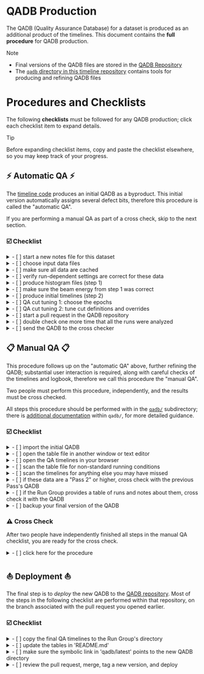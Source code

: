 # QADB Production

The QADB (Quality Assurance Database) for a dataset is produced as an additional product of the timelines.
This document contains the **full procedure** for QADB production.

> [!NOTE]
> - Final versions of the QADB files are stored in the [QADB Repository](https://github.com/JeffersonLab/clas12-qadb)
> - The [`qadb` directory in this timeline repository](/qadb) contains tools for producing and refining QADB files

# Procedures and Checklists

The following **checklists** must be followed for any QADB production; click each checklist item to expand details.

> [!TIP]
> Before expanding checklist items, copy and paste the checklist elsewhere, so you may keep track of your progress.

## :zap: Automatic QA :zap:

The [timeline code](..) produces an initial QADB as a byproduct. This initial version automatically assigns several defect bits,
therefore this procedure is called the "automatic QA".

If you are performing a manual QA as part of a cross check, skip to the next section.

### :ballot_box_with_check: Checklist

<details>
<summary>- [ ] start a new notes file for this dataset</summary>

- notes files are stored in the [`qadb/notes/` directory](/qadb/notes)
- must contain _explicit_ commands used, for reproducibility purposes
- choose a unique dataset name; we will use `$dataset` in the example commands below, for this unique name
- include any other information specific to these data
- keep it up-to-date as the automatic _and_ manual QA proceeds
- suggestion: copy one of the others, and start from there
</details>

<details>
<summary>- [ ] choose input data files</summary>

- decide whether to analyze full DSTs or specific train(s)
    - a train is preferred, in particular, a SIDIS-type train
    - full DSTs take up quite a bit of space on `/cache`, and may not be fully available on `/cache`, whereas
      trains are supposed to _always_ be available for analysis
    - this choice will need to be coordinated with the Run Group
- do you need to combine data from various targets?
    - if so, you can combine them into your `$dataset` using "step 1" (`qtl histogram`); see RG-C notes files for examples
- alternatively, create a "prescaled" train
    - this is **deprecated**, but here if you need it
    - use the scripts in the [`prescaler/` directory](/qadb/prescaler)
</details>

<details>
<summary>- [ ] make sure all data are cached</summary>

- all data files _must_ be on `/cache`
- use `qtl histogram` with the `--check-cache` option (see [timeline-production procedure](procedure.md) for details of `qtl`)
    - use the `--flatdir` option if you are analyzing trains (most likely)
    - this will cross check the list of files on `/cache` with the list of stub files on `/mss`
    - if not all data are on `/cache`, this command will generate a `jcache` script
      - run it and wait
      - use `jcache pendingRequest -u $LOGNAME` to monitor progress
      - run `qtl histogram --check-cache` again, when done, in case additional files were auto-removed from `/cache` during your `jcache` run
</details>

<details>
<summary>- [ ] verify run-dependent settings are correct for these data</summary>

- the script [`monitorRead.groovy`](/qa-physics/monitorRead.groovy) contains some run-dependent settings
- make sure they are correct for these data
- you may need to produce timelines first, and come back to this step after making changes, for example, if the Faraday Cup (FC) charge is incorrect
- in particular:
    - set `FCmode`, to specify how to calculate the FC charge
        - for example, this depends on whether the data needed to be cooked with the recharge option ON or OFF (see `README.json`, typically included with the cooked data)
        - note that the `FCmode` is NOT determined from the recharge setting, but instead from which charge values in the data we can use
        - if you find that the DAQ-gated FC charge is larger than the ungated charge, you may have assumed here that the recharge option was ON, when actually it was OFF and needs to be ON
        - additional `FCmode` settings are used for certain special cases; see the `monitorRead.groovy` script comments for more information
</details>

<details>
<summary>- [ ] produce histogram files (step 1)</summary>

- this is "step 1" of the [timeline-production procedure](procedure.md)
    - see also other [notes files](/qadb/notes) for examples
- use the same `qtl histogram` command, but without the `--check-cache` argument
    - use the `--flatdir` option if you are analyzing trains (most likely)
- the jobs will run on Slurm
    - be sure to monitor the output log and error files, in case something goes wrong; you may use `qtl error` to help with this
    - any warnings or errors should _not_ be ignored
    - all of the data must be analyzed _successfully_
</details>

<details>
<summary>- [ ] make sure the beam energy from step 1 was correct</summary>

- we have had cases in the past where the beam energy from RCDB was incorrect
- either have RCDB corrected (preferred), or correct the beam energy yourself (not preferred)
</details>

<details>
<summary>- [ ] produce initial timelines (step 2)</summary>

- this is "step 2" of the [timeline-production procedure](procedure.md)
    - see also other [notes files](/qadb/notes) for examples
- you may need to publish to your "personal" timeline directory, if you do not have write permissions to the run group's timeline directory
    - for example, use `-p $LOGNAME/$dataset`
- any warnings or errors should _not_ be ignored
</details>

<details>
<summary>- [ ] QA cut tuning 1: choose the epochs</summary>

- the average normalized electron yields (N/F) will jump occasionally in a dataset; for example, we often have jumps when:
    - trigger configuration changes
    - target changes
- to establish QA cut lines, we need to first establish epochs
- start the file `epochs.$dataset.txt` in the [`qadb/epochs/`](/qadb/epochs) directory, which is a list epoch boundary lines
    - each line should contain two numbers: the first and last runs of the epoch
    - a comment is allowed, using `#` (as in Python); this can be used to _describe_ why an epoch was needed
- to help determine epochs, execute [`qadb/draw_epochs.sh`](/qadb/draw_epochs.sh); note that it requires ROOT
    - this script will build a `ROOT` tree and draw N/F vs. run number, along with the current epoch boundary lines (if defined)
    - look at N/F and identify where the average value "jumps": this typically occurs at the same time for all 6 sectors, but you should check all 6 regardless
- after defining epochs, re-produce timelines (re-run step 2)
    - now check the QA timeline "epoch view" in the extra (expert) timelines
        - this is a timeline used to evaluate how the QA cuts look overall, for each epoch
        - the timeline itself is just a list of the 6 sectors; clicking on one of them will show plots of N/F, N, F, and livetime, for each epoch
        - the horizontal axis of these plots is an index, defined as the run number plus a small offset (<1) proportional to the QA bin
        - the N/F plots include the cut lines: here you can zoom in and see how well-defined the cut lines are for each epoch
            - if there are any significant 'jumps' in the N/F value, the cut lines may be appear to be too wide: this indicates an epoch boundary line needs to be drawn at the step in N/F, or the cut definitions need some adjustments (the next step)
</details>

<details>
<summary>- [ ] QA cut tuning 2: tune cut definitions and overrides</summary>

- add the file `${dataset}.yaml` in the [`qadb/cutdefs`](/qadb/cutdefs) directory
    - you may copy one of the existing ones, most likely the default one
- tune the settings in this file as needed
    - see [`qa-physics/qaCut.groovy`](/qa-physics/qaCut.groovy) to see how the numbers are used
- re-produce timelines again (re-run step 2) and check the results
</details>

<details>
<summary>- [ ] start a pull request in the QADB repository</summary>

- create a new `git` branch in [the QADB repository](https://github.com/JeffersonLab/clas12-qadb)
- make a new QADB dataset directory in `qadb/pass[N]/`, where `[N]` is the pass number
- make or update the symbolic in `qadb/latest/`, to point to the new dataset directory
- copy the relevant QADB files to this directory
    - the automatic QA procedure above produced these files to an "output" directory; by default
      it is `outfiles/$dataset`
    - QADB files are within this output directory, in `timeline_physics_qa/outdat/qaTree.json`
    - copy the files `qaTree.json` and `chargeTree.json` to the new QADB repository directory
- commit and push the changes, and start a draft pull request
    - this _preserves_ the initial version of the repository, before we start making changes
    - you may use this pull request to push additional changes to the QADB, as the manual QA procedure
      proceeds, but _this version_ is the one that we want to use to initiate the independent cross check
      of the manual QA
</details>

<details>
<summary>- [ ] double check one more time that all the runs were analyzed</summary>

- cross check QADB's runs with data on `/mss`
- the QADB should print warnings if an analyzer tries to use the QADB on data that are not available in the QADB, but we do not want that to happen
</details>

<details>
<summary>- [ ] send the QADB to the cross checker</summary>

- we require a cross check of the manual QA results, for all fully cooked datasets; the procedure
  is in the next section
- send the above _initial_ version of the QADB file, `qaTree.json`, to the cross checker
</details>

## :clipboard: Manual QA :clipboard:

This procedure follows up on the "automatic QA" above, further refining the QADB; substantial
user interaction is required, along with careful checks of the timelines and logbook, therefore
we call this procedure the "manual QA".

Two people must perform this procedure, independently, and the results must be cross checked.

All steps this procedure should be performed with in the [`qadb/`](/qadb) subdirectory;
there is [additional documentation](/qadb/README.md) within `qadb/`, for more detailed guidance.

### :ballot_box_with_check: Checklist

<details>
<summary>- [ ] import the initial QADB</summary>

- run `./import.sh` with:
    - first with no arguments, for usage guidance, then:
    - the dataset name should be `$dataset` (the same as from the automatic QA procedure)
    - the `qaTree.json` file from the automatic QA procedure
        - if you are a cross checker, you likely have been given this file directly
</details>

<details>
<summary>- [ ] open the table file in another window or text editor</summary>

- the file `qa/qaTree.json.table` is a human-readable version of the QADB
- open it in a separate window or text editor
    - tip: use a text editor that automatically updates the file view, since the next steps
      will _modify_ the file
    - do _not_ edit this file, since it will be _overwritten_ as the QA proceeds
</details>

<details>
<summary>- [ ] open the QA timelines in your browser</summary>

- the QA timelines (produced by the above automatic QA procedure), should also be open on your computer
- clicking on a run's point(s) will:
    - draw several plots below
        - some plots will have cut lines shown
        - some points on those plots are colored red, since they have defects identified by the automatic QA
    - add the run to a small table (under the main timeline)
        - the columns come from the [`clas12mon` run table](https://clas12mon.jlab.org/rga/runs/table/)
        - clicking on a row of that table will take you to the electronic log book, with
            - a plot of the beam current versus time
            - shift summary log entries, with this run highlighted (sometimes you may have to go to the
              actual logbook and dig around, to find more information about a run)
</details>

<details>
<summary>- [ ] scan the table file for non-standard running conditions</summary>

- warning: this step takes a _significant_ amount of time and is rather _tedious_
    - you need attention to detail
    - take frequent breaks, if you have to
- the following scripts are used here:
    - `./modify.sh` to modify the QADB, usually to assign defect bits
    - `./undo.sh` to undo a `./modify.sh` call, in case you make a mistake
- scroll through this file, looking at each run and its QA bins; here are some things to look for:
    - check the `user_comment`, which is the Shift Expert's comment (entered at the beginning
      and/or end of each DAQ run)
        - most normal runs say something like "production"
        - non-production runs, or runs with issues, are often identified by this comment,
          but _not always_
        - check the log book as well
        - sometimes this comment is _wrong_, or refers to the previous run
    - if you find a region of several outliers, and the `PossiblyNoBeam` defect is also not set
      for this region:
        - take a look at the timelines and log book, to find out what's wrong
        - sporadic outliers here and there are normal
        - many consecutive outliers, which happen when there is beam (_i.e._, `PossiblyNoBeam` is not set), is
          not normal and typically indicates either an issue or a non-standard run (_e.g._, low luminosity or
          empty target)
        - in some cases, a single sector will have several consecutive outliers for the remainder of a run; this
          is called a "sector loss" and we typically manually assign the `SectorLoss` defect bit by using
          `./modify.sh sectorloss`
    - if you find a short run (_i.e._, not many QA bins), take a look at the log book to find out why
        - sometimes short runs had issues
        - other times, the accelerator had a problem and the run was ended since significant downtime was expected,
          that is, the data are fine
    - sometimes you may find the automatic assignment of certain defect bits is "wrong"
        - in this case, you are permitted to _correct_ the assignment manually
        - for example, if the beam was _not available_ for most of a run, you may find `ChargeHigh` assigned to the
          "good" part of the run, since indeed the "good" charge is an "outlier" compared to the majority of the
          run where the charge was (nearly) zero
        - if you find _frequent_ mistakes from the automatic QA assignment, stop doing the manual QA and fix
          the problem upstream (if you are the cross checker, ask the QADB maintainer(s) to do this)
    - we recommend you take a look at every run in the log book, just to be safe
- for _anything_ that you observe, whether it is an issue or a non-standard (non-production) run, please assign
  the `Misc` defect bit
    - use `./modify.sh misc` to do this
    - be sure to only assign it to the relevant bins
        - typically we assign `Misc` to entire runs, but not always
        - in some cases, we also restrict `Misc` to specific FD sectors
    - be sure to include a comment about _why_ you assigned the `Misc` bit
        - the default comment just copies the `user_comment` (Shift Expert's comment), for convenience
        - you may need to _correct_ the `user_comment`, or provide more details from what you find in the logbook
    - if you make any mistake, use `./undo.sh` to revert your previous `./modify.sh` run
- once you are done this long procedure, please make a backup of your `qaTree.json` file
</details>

<details>
<summary>- [ ] scan the timelines for anything else you may have missed</summary>

- this step is much faster than scanning through the table file, but still requires careful attention to detail
- this step shifts the focus to the _timeline_ plots, rather than the _table_ file, to see if anything slipped under the radar
- as before, use `./modify.sh` to make changes
- in particular:
    - check standard-deviation-type timelines
        - usually a high standard deviation indicates a step or change in the data, or merely a short, low statistics run
        - sometimes it indicates a problem (that you likely already caught while scanning through the table file)
    - check the beam spin asymmetry
        - the automatic QA typically handles this timeline pretty well, but it is wise to take a look at this timeline anyway
        - the $\pi^+$ beam spin asymmetry "amplitude" is expected to be around +2%
            - if the sign is wrong, the helicity sign is wrong, and the automatic QA should have assigned the `BSAWrong` defect bit
            - the $\pi^-$ asymmetry is too small, so we focus on the $\pi^+$
        - the asymmetry "offset" is included in the fit, for cases when the target was polarized
            - jumps in the offset often happen when the target type or polarization changes
            - we typically do _not_ use this for QA purposes, but the parameter is needed in the asymmetry fit to correctly get the "amplitude"
    - check fraction of events with defined helicity
        - if it's relatively low, it could indicate a problem; please assign the `Misc` bit
        - typically this fraction is around 99%
        - check the beam spin asymmetry for such cases
        - so far in all cases we have checked and there are no issues with the reported beam spin asymmetry,
          but it is useful to document these cases with the `Misc` defect bit anyway
    - kinematics distributions
        - average kinematics should be relatively constant, but they may change sometimes
        - for example, the pion average $\phi_h$ may change if the solenoid polarity changes
        - if you see something suspicious, either assign the `Misc` defect bit, check the logbook, or ask the Run Group for more information
</details>

<details>
<summary>- [ ] if these data are a "Pass 2" or higher, cross check with the previous Pass's QADB</summary>

- to remain unbiased, you should have _not_ looked at the previous Pass's QADB yet; in any case, cross check
  your new QADB with the old QADB, in case you missed anything
    - pay close attention to the `Misc` defect bit assignments and comments
- use `./modify.sh` to make corrections as needed
- do not modify the old Pass's QADB
    - we do not want to "suddenly" change analyzer's results
    - if you _must_ change the old Pass's QADB, be sure this change will be announced to the Run Group
</details>

<details>
<summary>- [ ] if the Run Group provides a table of runs and notes about them, cross check it with the QADB</summary>

- some Run Groups produce a table (spreadsheet) of runs and notes about each of them
- cross check the QADB, and make changes as necessary
- consider also updating the Run Group's table, though that is the responsibility of the Run Group, not of the QADB maintainers
</details>

<details>
<summary>- [ ] backup your final version of the QADB</summary>

- make sure your final `qa/qaTree.json` file is duplicated somewhere on another device
- if you are the author of the QADB pull request (see last steps of the automatic QA checklist), this pull request is the
  ideal place for such a backup
</details>

### :warning: Cross Check

After two people have independently finished all steps in the manual QA checklist, you are ready for the cross check.

<details>
<summary>- [ ] click here for the procedure</summary>

- use `import.sh` to import both versions of the `qaTree.json` file
- open the two `qaTree.json.table` files in a text editor which shows their differences (_e.g._, `vimdiff`)
- the two people should meet and go through the differences, resolving any conflicts with `modify.sh`
- afterward, make sure the final QADB file `qaTree.json` is backed up
</details>

## :sailboat: Deployment :sailboat:

The final step is to _deploy_ the new QADB to the [QADB repository](https://github.com/JeffersonLab/clas12-qadb).
Most of the steps in the following checklist are performed within that repository, on the branch associated
with the pull request you opened earlier.

### :ballot_box_with_check: Checklist

<details>
<summary>- [ ] copy the final QA timelines to the Run Group's directory</summary>

- you may need to ask the chef to do this
</details>

<details>
<summary>- [ ] update the tables in 'README.md'</summary>

- link to the timelines
- fill out all the other fields
- if you are deploying a Pass 2 or higher, make sure the previous Passes' status symbols are updated appropriately
</details>

<details>
<summary>- [ ] make sure the symbolic link in 'qadb/latest' points to the new QADB directory</summary>

- you already did this, but check to make sure
</details>

<details>
<summary>- [ ] review the pull request, merge, tag a new version, and deploy</summary>

- review the pull request
- merge it
- update the version number in `bin/qadb-info`
- tag a new version and create a new release
    - be sure to install it, _e.g._, on `ifarm` (with a new module file)
    - be sure to announce the new release, especially to the Run Group
</details>
